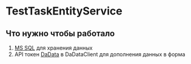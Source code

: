 # TestTaskEntityService

## Что нужно чтобы работало 

1. [MS SQL](https://www.microsoft.com/en-us/sql-server/sql-server-downloads) для хранения данных
2. API токен [DaData](https://dadata.ru/api/#party) в DaDataClient для дополнения данных в форма
